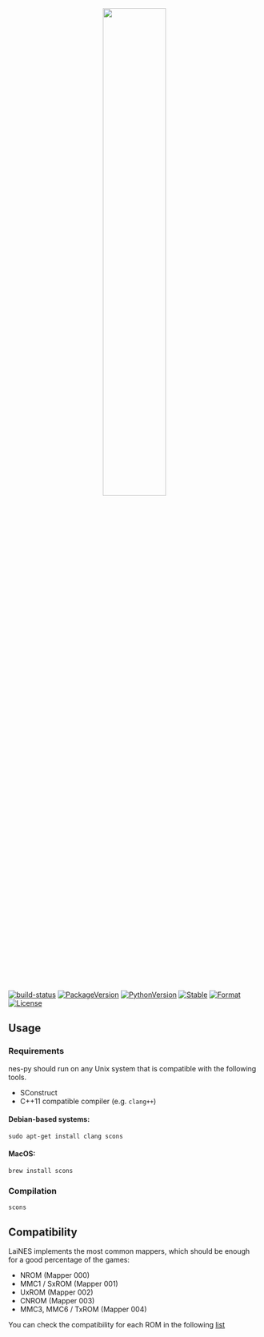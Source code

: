 <center>
<img 
    src="https://user-images.githubusercontent.com/2184469/42917952-58525e1a-8ad1-11e8-81ad-51333da439fa.png"
    align="center"
    width="50%"
/>
</center>

[![build-status][]][ci-server]
[![PackageVersion][pypi-version]][pypi-home]
[![PythonVersion][python-version]][python-home]
[![Stable][pypi-status]][pypi-home]
[![Format][pypi-format]][pypi-home]
[![License][pypi-license]](LICENSE)

[build-status]: https://travis-ci.com/Kautenja/nes-py.svg?token=FCkX2qMNHzx2qWEzZZMP&branch=master
[ci-server]: https://travis-ci.com/Kautenja/nes-py
[pypi-version]: https://badge.fury.io/py/nes-py.svg
[pypi-license]: https://img.shields.io/pypi/l/nes-py.svg
[pypi-status]: https://img.shields.io/pypi/status/nes-py.svg
[pypi-format]: https://img.shields.io/pypi/format/nes-py.svg
[pypi-home]: https://badge.fury.io/py/nes-py
[python-version]: https://img.shields.io/pypi/pyversions/nes-py.svg
[python-home]: https://python.org

## Usage

### Requirements

nes-py should run on any Unix system that is compatible with the following
tools.

-   SConstruct
-   C++11 compatible compiler (e.g. `clang++`)

#### Debian-based systems:

```shell
sudo apt-get install clang scons
```

#### MacOS:

```shell
brew install scons
```

### Compilation

```shell
scons
```

## Compatibility

LaiNES implements the most common mappers, which should be enough for a good
percentage of the games:

-   NROM (Mapper 000)
-   MMC1 / SxROM (Mapper 001)
-   UxROM (Mapper 002)
-   CNROM (Mapper 003)
-   MMC3, MMC6 / TxROM (Mapper 004)

You can check the compatibility for each ROM in the following
[list](http://tuxnes.sourceforge.net/nesmapper.txt)
